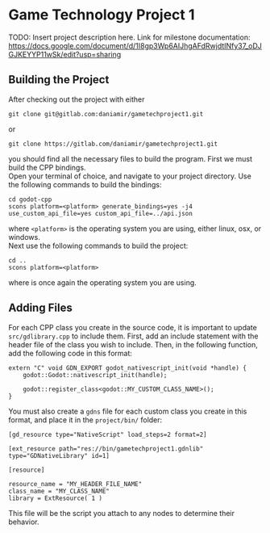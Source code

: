 # Game Technology Project 1
TODO: Insert project description here.
Link for milestone documentation: https://docs.google.com/document/d/1I8gp3Wp6AIJhgAFdRwjdtINfy37_oDJGJKEYYP11wSk/edit?usp=sharing
## Building the Project
After checking out the project with either
```
git clone git@gitlab.com:daniamir/gametechproject1.git
```
or 
```
git clone https://gitlab.com/daniamir/gametechproject1.git
```
you should find all the necessary files to build the program. First we must build the CPP bindings.<br>
Open your terminal of choice, and navigate to your project directory. Use the following commands to build the bindings:
```
cd godot-cpp
scons platform=<platform> generate_bindings=yes -j4 use_custom_api_file=yes custom_api_file=../api.json
```
where `<platform>` is the operating system you are using, either linux, osx, or windows.<br>
Next use the following commands to build the project:
```
cd ..
scons platform=<platform>
```
where <platform> is once again the operating system you are using.<br>
## Adding Files
For each CPP class you create in the source code, it is important to update `src/gdlibrary.cpp` to include them. First, add an include statement with the header file of the class you wish to include. Then, in the following function, add the following code in this format:
```
extern "C" void GDN_EXPORT godot_nativescript_init(void *handle) {
    godot::Godot::nativescript_init(handle);

    godot::register_class<godot::MY_CUSTOM_CLASS_NAME>();
}
```
You must also create a `gdns` file for each custom class you create in this format, and place it in the `project/bin/` folder:
```
[gd_resource type="NativeScript" load_steps=2 format=2]

[ext_resource path="res://bin/gametechproject1.gdnlib" type="GDNativeLibrary" id=1]

[resource]

resource_name = "MY_HEADER_FILE_NAME"
class_name = "MY_CLASS_NAME"
library = ExtResource( 1 )
```
This file will be the script you attach to any nodes to determine their behavior.
